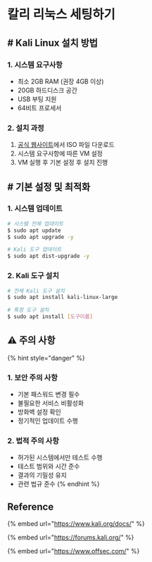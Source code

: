 # 칼리 리눅스 세팅하기

## # Kali Linux 설치 방법

### 1. 시스템 요구사항

* 최소 2GB RAM (권장 4GB 이상)
* 20GB 하드디스크 공간
* USB 부팅 지원
* 64비트 프로세서

### 2. 설치 과정

1. [공식 웹사이트](https://www.kali.org/)에서 ISO 파일 다운로드
2. 시스템 요구사항에 따른 VM 설정
3. VM 실행 후 기본 설정 후 설치 진행



## # 기본 설정 및 최적화

### 1. 시스템 업데이트

```bash
# 시스템 전체 업데이트
$ sudo apt update
$ sudo apt upgrade -y

# Kali 도구 업데이트
$ sudo apt dist-upgrade -y
```

### 2. Kali 도구 설치

```bash
# 전체 Kali 도구 설치
$ sudo apt install kali-linux-large

# 특정 도구 설치
$ sudo apt install [도구이름]
```



## ⚠️ 주의 사항

{% hint style="danger" %}
### 1. 보안 주의 사항

* 기본 패스워드 변경 필수
* 불필요한 서비스 비활성화
* 방화벽 설정 확인
* 정기적인 업데이트 수행

### 2. 법적 주의 사항

* 허가된 시스템에서만 테스트 수행
* 테스트 범위와 시간 준수
* 결과의 기밀성 유지
* 관련 법규 준수
{% endhint %}

## Reference

{% embed url="https://www.kali.org/docs/" %}

{% embed url="https://forums.kali.org/" %}

{% embed url="https://www.offsec.com/" %}
